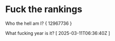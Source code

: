 # Fuck the rankings

Who the hell am I?
{ 12967736 }

What fucking year is it?
[ 2025-03-11T06:36:40Z ]
